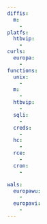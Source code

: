 ```yaml
---
diffis:
  m:
    -
platfs:
  htbvip:
    -
curls:
  europa:
    -
functions:
  unix:
    -
  m:
    -
  htbvip:
    -
  sqli:
    -
  creds:
    -
  hc:
    -
  rce:
    -
  cron:
    -

wals:
  europawu:
    -
  europavi:
    -
---
```

